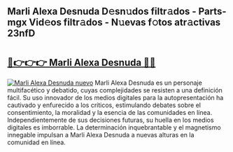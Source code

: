 ## Marli Alexa Desnuda D𝚎sn𝚞dos filtr𝚊dos - Parts-mgx Vid𝚎os filtr𝚊dos - N𝚞evas f𝚘tos atr𝚊ctivas 23nfD

# <h2><a href="http://mb164t.tromn.icu/?c=Marli+Alexa+Desnuda">🔗👉👉👉 Marli Alexa Desnuda 🔗🔗</a></h2>

[![Marli Alexa Desnuda nuevo](https://i.imgur.com/pEAQMta.gif)](http://mb164t.tromn.icu/?c=Marli+Alexa+Desnuda)
Marli Alexa Desnuda es un personaje multifacético y debatido, cuyas complejidades se resisten a una definición fácil.  Su uso innovador de los medios digitales para la autopresentación ha cautivado y enfurecido a los críticos, estimulando debates sobre el consentimiento, la moralidad y la esencia de las comunidades en línea. Independientemente de sus decisiones futuras, su huella en los medios digitales es imborrable. La determinación inquebrantable y el magnetismo innegable impulsan a Marli Alexa Desnuda a nuevas alturas en la comunidad en línea.
